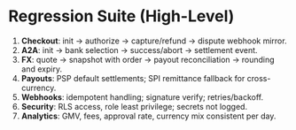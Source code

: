 # Regression Suite (High-Level)

1) **Checkout**: init -> authorize -> capture/refund -> dispute webhook mirror.
2) **A2A**: init -> bank selection -> success/abort -> settlement event.
3) **FX**: quote -> snapshot with order -> payout reconciliation -> rounding and expiry.
4) **Payouts**: PSP default settlements; SPI remittance fallback for cross-currency.
5) **Webhooks**: idempotent handling; signature verify; retries/backoff.
6) **Security**: RLS access, role least privilege; secrets not logged.
7) **Analytics**: GMV, fees, approval rate, currency mix consistent per day.
